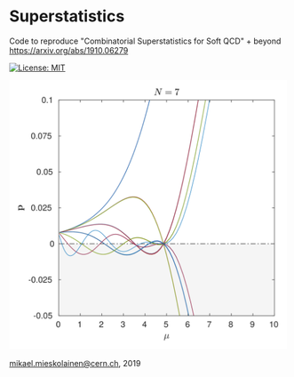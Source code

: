 # Superstatistics
Code to reproduce "Combinatorial Superstatistics for Soft QCD" + beyond
<br>
https://arxiv.org/abs/1910.06279

[![License: MIT](https://img.shields.io/badge/License-MIT-yellow.svg)](https://opensource.org/licenses/MIT)

<img width="500px" src="figs/maxoutentN7.png">


mikael.mieskolainen@cern.ch, 2019